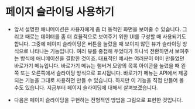 # 페이지 슬라이딩 사용하기

- 앞서 설명한 애니메이션은 사용자에게 좀 더 동적인 화면을 보여줄 수 있습니다. 그리고 때로는 데이터를 좀 더 효율적으로 보여주기 위한 UI를 구성할 때 사용되기도 합니다. 그중에 페이지 슬라이딩은 버튼을 눌렀을 때 보이지 않던 뷰가 슬라이딩 방식으로 나타나는 기능입니다. 여러 뷰를 중첩해 두었다가 하나씩 전환하면서 보여주는 방식에 애니메이션을 결합한 것이죠. 대표적인 예시는 여러분이 이미 만들었던 바로가기 메뉴입니다. 바로가기 메뉴는 햄버거 모양의 목록 아이콘을 눌렀을 때 왼쪽 또는 오른쪽에서 슬라이딩 방식으로 표시됩니다. 바로가기 메뉴는 API에서 제공되는 기능을 그대로 사용하면 만들 수 있습니다. 하지만 이 기능을 직접 만들어 볼 수도 있습니다. 지금부터 페이지 슬라이딩에 대해서 살펴보겠습니다.

- 다음은 페이지 슬라이딩을 구현하는 전형적인 방법을 그림으로 표현한 것입니다.




